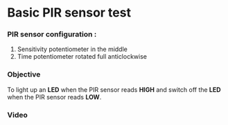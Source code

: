 # Basic PIR sensor test

### __PIR sensor configuration :__

1. Sensitivity potentiometer in the middle
2. Time potentiometer rotated full anticlockwise

### __Objective__

To light up an __LED__ when the PIR sensor reads __HIGH__ and switch off the __LED__ when the PIR sensor reads __LOW__.

### __Video__
